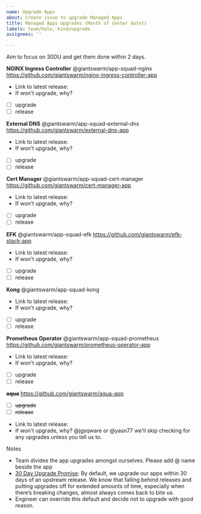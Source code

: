 ```yaml
---
name: Upgrade Apps
about: Create issue to upgrade Managed Apps
title: Managed Apps Upgrades (Month of {enter date})
labels: team/halo, kind/upgrade
assignees: ''

---
```


Aim to focus on 30DU and get them done within 2 days.

**NGINX Ingress Controller** @giantswarm/app-squad-nginx
https://github.com/giantswarm/nginx-ingress-controller-app

* Link to latest release: 
* If won't upgrade, why?

- [ ] upgrade
- [ ] release

**External DNS** @giantswarm/app-squad-external-dns
https://github.com/giantswarm/external-dns-app

* Link to latest release: 
* If won't upgrade, why?

- [ ] upgrade
- [ ] release

**Cert Manager** @giantswarm/app-squad-cert-manager
https://github.com/giantswarm/cert-manager-app

* Link to latest release: 
* If won't upgrade, why?

- [ ] upgrade
- [ ] release

**EFK** @giantswarm/app-squad-efk
https://github.com/giantswarm/efk-stack-app

* Link to latest release: 
* If won't upgrade, why?

- [ ] upgrade
- [ ] release

**Kong** @giantswarm/app-squad-kong

* Link to latest release: 
* If won't upgrade, why?

- [ ] upgrade
- [ ] release

**Prometheus Operator** @giantswarm/app-squad-prometheus
https://github.com/giantswarm/prometheus-operator-app

* Link to latest release: 
* If won't upgrade, why?

- [ ] upgrade
- [ ] release

**~~aqua~~**
https://github.com/giantswarm/aqua-app

- [ ] ~~upgrade~~
- [ ] ~~release~~

* Link to latest release: 
* If won't upgrade, why? @jgsqware or @yasn77 we'll skip checking for any upgrades unless you tell us to.

Notes
* Team divides the app upgrades amongst ourselves. Please add @ name beside the app
* [30 Day Upgrade Promise](https://intranet.giantswarm.io/docs/product/pdr/003_30-day-upgrade-promise/): By default, we upgrade our apps within 30 days of an upstream release. We know that falling behind releases and putting upgrades off for extended amounts of time, especially when there’s breaking changes, almost always comes back to bite us.
* Engineer can override this default and decide not to upgrade with good reason.